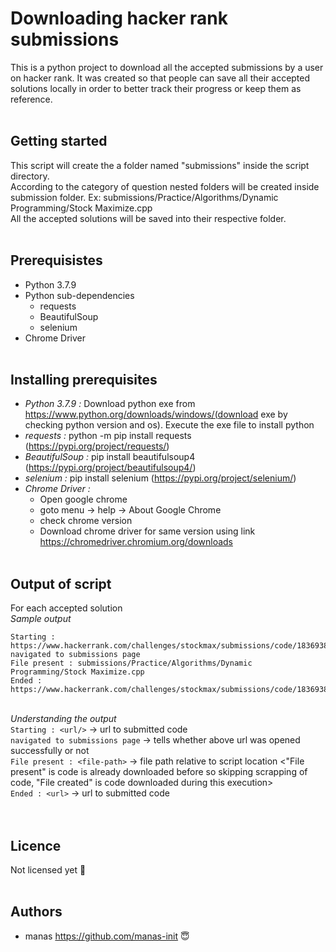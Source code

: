 # Downloading hacker rank submissions
This is a python project to download all the accepted submissions by a user on hacker rank. It was created so that people can save all their accepted solutions locally in order to better track their progress or keep them as reference.
<br><br>
## Getting started
This script will create the a folder named "submissions" inside the script directory.<br>
According to the category of question nested folders will be created inside submission folder. Ex: submissions/Practice/Algorithms/Dynamic Programming/Stock Maximize.cpp<br>
All the accepted solutions will be saved into their respective folder.<br><br>
## Prerequisistes
- Python 3.7.9
- Python sub-dependencies
  - requests
  - BeautifulSoup
  - selenium
- Chrome Driver
<br><br>
## Installing prerequisites
- *Python 3.7.9 :* Download python exe from https://www.python.org/downloads/windows/(download exe by checking python version and os).	Execute the exe file to install python
- *requests :* python -m pip install requests (https://pypi.org/project/requests/)
- *BeautifulSoup :* pip install beautifulsoup4 (https://pypi.org/project/beautifulsoup4/)
- *selenium :* pip install selenium (https://pypi.org/project/selenium/)
- *Chrome Driver :* 
  - Open google chrome
  - goto menu -> help -> About Google Chrome
  - check chrome version
  - Download chrome driver for same version using link https://chromedriver.chromium.org/downloads
<br><br>
## Output of script
For each accepted solution
<br>*Sample output*<br>
```
Starting : https://www.hackerrank.com/challenges/stockmax/submissions/code/183693820
navigated to submissions page
File present : submissions/Practice/Algorithms/Dynamic Programming/Stock Maximize.cpp
Ended : https://www.hackerrank.com/challenges/stockmax/submissions/code/183693820
  ```
 <br>*Understanding the output*<br>
  `Starting : <url/>`  -> url to submitted code <to mark the start submission parsing and file creation><br>
	`navigated to submissions page` -> tells whether above url was opened successfully or not<br>
	`File present : <file-path>` -> file path relative to script location <"File present" is code is already downloaded before so skipping scrapping of code, "File created" is code downloaded during this execution><br>
	`Ended : <url>` -> url to submitted code <to mark the submission parsing and file creation is complete> <br>
<br><br>
## Licence
Not licensed yet :see_no_evil:
<br><br>
## Authors
- manas https://github.com/manas-init :innocent:
